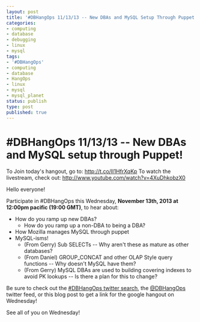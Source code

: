 ```yaml
---
layout: post
title: '#DBHangOps 11/13/13 -- New DBAs and MySQL Setup Through Puppet!'
categories:
- computing
- database
- debugging
- linux
- mysql
tags:
- '#DBHangOps'
- computing
- database
- HangOps
- linux
- mysql
- mysql_planet
status: publish
type: post
published: true
---
```

\#DBHangOps 11/13/13 -- New DBAs and MySQL setup through Puppet!
========================================================

To Join today's hangout, go to: <a href="http://t.co/II1HfrXqKp">http://t.co/II1HfrXqKp</a>
To watch the livestream, check out: <a href="http://www.youtube.com/watch?v=4XuDhkobzX0">http://www.youtube.com/watch?v=4XuDhkobzX0</a>

Hello everyone!

Participate in \#DBHangOps this Wednesday, **November 13th, 2013 at 12:00pm pacific (19:00 GMT)**, to hear about:

* How do you ramp up new DBAs?
	* How do you ramp up a non-DBA to being a DBA?
* How Mozilla manages MySQL through puppet
* MySQL-isms!
	* (From Gerry) Sub SELECTs -- Why aren't these as mature as other databases?
	* (From Daniel) GROUP_CONCAT and other OLAP Style query functions -- Why doesn't MySQL have them?
	* (From Gerry) MySQL DBAs are used to building covering indexes to avoid PK lookups -- Is there a plan for this to change?

Be sure to check out the [\#DBHangOps twitter search](https://twitter.com/search/realtime?q=%23DBHangOps), the [@DBHangOps](https://twitter.com/dbhangops) twitter feed, or this blog post to get a link for the google hangout on Wednesday!

See all of you on Wednesday!

